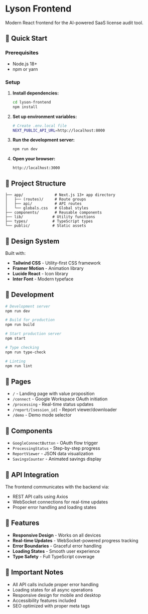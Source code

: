 # Lyson Frontend

Modern React frontend for the AI-powered SaaS license audit tool.

## 🚀 Quick Start

### Prerequisites
- Node.js 18+
- npm or yarn

### Setup

1. **Install dependencies:**
   ```bash
   cd lyson-frontend
   npm install
   ```

2. **Set up environment variables:**
   ```bash
   # Create .env.local file
   NEXT_PUBLIC_API_URL=http://localhost:8000
   ```

3. **Run the development server:**
   ```bash
   npm run dev
   ```

4. **Open your browser:**
   ```
   http://localhost:3000
   ```

## 📁 Project Structure

```
├── app/              # Next.js 13+ app directory
│   ├── (routes)/     # Route groups
│   ├── api/          # API routes
│   └── globals.css   # Global styles
├── components/       # Reusable components
├── lib/             # Utility functions
├── types/           # TypeScript types
└── public/          # Static assets
```

## 🎨 Design System

Built with:
- **Tailwind CSS** - Utility-first CSS framework
- **Framer Motion** - Animation library
- **Lucide React** - Icon library
- **Inter Font** - Modern typeface

## 🔧 Development

```bash
# Development server
npm run dev

# Build for production
npm run build

# Start production server
npm start

# Type checking
npm run type-check

# Linting
npm run lint
```

## 📱 Pages

- `/` - Landing page with value proposition
- `/connect` - Google Workspace OAuth initiation
- `/processing` - Real-time status updates
- `/report/[session_id]` - Report viewer/downloader
- `/demo` - Demo mode selector

## 🧩 Components

- `GoogleConnectButton` - OAuth flow trigger
- `ProcessingStatus` - Step-by-step progress
- `ReportViewer` - JSON data visualization
- `SavingsCounter` - Animated savings display

## 🔄 API Integration

The frontend communicates with the backend via:
- REST API calls using Axios
- WebSocket connections for real-time updates
- Proper error handling and loading states

## 🎯 Features

- **Responsive Design** - Works on all devices
- **Real-time Updates** - WebSocket-powered progress tracking
- **Error Boundaries** - Graceful error handling
- **Loading States** - Smooth user experience
- **Type Safety** - Full TypeScript coverage

## 🚨 Important Notes

- All API calls include proper error handling
- Loading states for all async operations
- Responsive design for mobile and desktop
- Accessibility features included
- SEO optimized with proper meta tags


